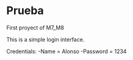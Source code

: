 # Prueba
First proyect of M7_M8

This is a simple login interface.

Credentials:
  -Name = Alonso
  -Password = 1234
  
